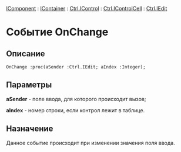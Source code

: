 ﻿---
Link: .Ctrl.IEdit.@OnChange
---

[IComponent](topic:Com.Custom.ComClasses.IComponent.Default) :
[IContainer](topic:Com.Custom.ComClasses.IContainer.Default) :
[Ctrl.IControl](topic:Com.Custom.ComClasses.Ctrl.IControl.Default) :
[Ctrl.IControlCell](topic:Com.Custom.ComClasses.Ctrl.IControlCell.Default) :
[Ctrl.IEdit](Default)

# Событие OnChange

## Описание

    OnChange :proc(aSender :Ctrl.IEdit; aIndex :Integer);

## Параметры

**aSender** - поле ввода, для которого происходит вызов;

**aIndex** -  номер строки, если контрол лежит в таблице.

## Назначение

Данное событие происходит при изменении значения поля ввода.